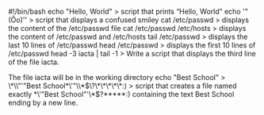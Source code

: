 #!/bin/bash
echo "Hello, World" > script that prints “Hello, World"
echo '"(Ôo)'\' > script that displays a confused smiley
cat /etc/passwd > displays the content of the /etc/passwd file
cat /etc/passwd /etc/hosts > displays the content of /etc/passwd and /etc/hosts
tail /etc/passwd > displays the last 10 lines of /etc/passwd
head /etc/passwd > displays the first 10 lines of /etc/passwd
head -3 iacta | tail -1 > Write a script that displays the third line of the file iacta.

The file iacta will be in the working directory
echo "Best School" > \\\*\\\\"'\"Best School\*\\'"\\\\\*\$\\\?\\\*\\\*\\\*\\\*\\\*\:\) > script that creates a file named exactly \*\\'"Best School"\'\\*$\?\*\*\*\*\*:) containing the text Best School ending by a new line.

